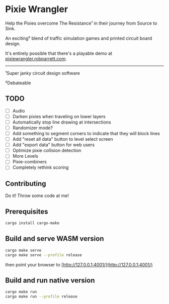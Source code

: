# Pixie Wrangler

Help the Pixies overcome The Resistance¹ in their journey from Source to Sink.

An exciting² blend of traffic simulation games and printed circuit board design.

It's entirely possible that there's a playable demo at [pixiewrangler.robparrett.com](https://pixiewrangler.robparrett.com).

---

¹Super janky circuit design software

²Debateable

## TODO

- [ ] Audio
- [ ] Darken pixies when traveling on lower layers
- [ ] Automatically stop line drawing at intersections
- [ ] Randomizer mode?
- [ ] Add something to segment corners to indicate that they will block lines
- [ ] Add "reset all data" button to level select screen
- [ ] Add "export data" button for web users
- [ ] Optimize pixie collision detection
- [ ] More Levels
- [ ] Pixie-combiners
- [ ] Completely rethink scoring

## Contributing

Do it! Throw some code at me!

## Prerequisites

```bash
cargo install cargo-make
```

## Build and serve WASM version

```bash
cargo make serve
cargo make serve --profile release
```

then point your browser to [http://127.0.0.1:4001/](http://127.0.0.1:4001/)

## Build and run native version

```bash
cargo make run
cargo make run --profile release
```
